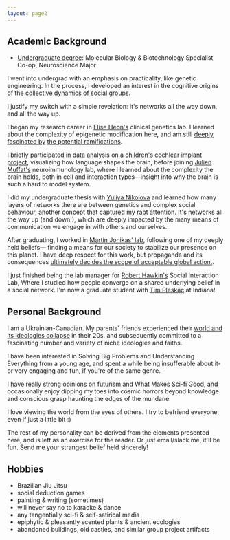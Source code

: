 ```yaml
---
layout: page2
---
```

## Academic Background

- [Undergraduate degree](https://en.wikipedia.org/wiki/University_of_Toronto_Scarborough): Molecular Biology & Biotechnology Specialist Co-op, Neuroscience Major

I went into undergrad with an emphasis on practicality, like genetic engineering. In the process, I developed an interest in the cognitive origins of the [collective dynamics of social groups](https://www.twitterandteargas.org/). 

I justify my switch with a simple revelation: it's networks all the way down, and all the way up.  

I began my research career in [Elise Heon's](https://www.sickkids.ca/en/staff/h/elise-heon/) clinical genetics lab. I learned about the complexity of epigenetic modification here, and am still [deeply fascinated by](https://www.nature.com/articles/s41588-019-0494-8) [the potential ramifications](https://www.bitsofwonder.co/p/a-revolution-in-biology).

I briefly participated in data analysis on a [children's cochlear implant project](https://lab.research.sickkids.ca/archies-cochlear-implant/), visualizing how language shapes the brain, before joining [Julien Muffat's](https://moleculargenetics.utoronto.ca/faculty/julien-muffat) neuroimmunology lab, where I learned about the complexity the brain holds, both in cell and interaction types—insight into why the brain is such a hard to model system.

I did my undergraduate thesis with [Yuliya Nikolova](https://www.camh.ca/en/science-and-research/science-and-research-staff-directory/yuliyanikolova) and learned how many layers of networks there are between genetics and complex social behaviour, another concept that captured my rapt attention. It's networks all the way up (and down!), which are deeply impacted by the many means of communication we engage in with others and ourselves.

After graduating, I worked in [Martin Jonikas' lab](https://jonikaslab.squarespace.com/), following one of my deeply held beliefs— finding a means for our society to stabilize our presence on this planet.  I have deep respect for this work, but propaganda and its consequences [ultimately decides the scope of acceptable global action.](https://en.wikipedia.org/wiki/Russian_invasion_of_Ukraine). 

I just finished being the lab manager for [Robert Hawkin's](https://socialinteractionlab.github.io/) Social Interaction Lab, Where I studied how people converge on a shared underlying belief in a social network. I'm now a graduate student with [Tim Pleskac](https://www.timpleskac.com) at Indiana!

## Personal Background

I am a Ukrainian-Canadian. My parents' friends experienced their [world and its ideologies collapse](https://en.wikipedia.org/wiki/Dissolution_of_the_Soviet_Union) in their 20s, and subsequently committed to a fascinating number and variety of niche ideologies and faiths.

I have been interested in Solving Big Problems and Understanding Everything from a young age, and spent a while being insufferable about it- or very engaging and fun, if you're of the same genre.

I have really strong opinions on futurism and What Makes Sci-fi Good, and occasionally enjoy dipping my toes into cosmic horrors beyond knowledge and conscious grasp haunting the edges of the mundane.

I love viewing the world from the eyes of others. I try to befriend everyone, even if just a little bit :)

The rest of my personality can be derived from the elements presented here, and is left as an exercise for the reader.
Or just email/slack me, it'll be fun. Send me your strangest belief held sincerely!

## Hobbies
- Brazilian Jiu Jitsu
- social deduction games
- painting & writing (sometimes)
- will never say no to karaoke & dance
- any tangentially sci-fi & self-satirical media
- epiphytic & pleasantly scented plants & ancient ecologies
- abandoned buildings, old castles, and similar group project artifacts

<br><br><br><br>